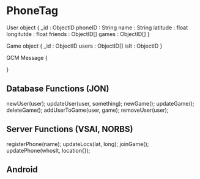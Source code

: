PhoneTag
========

User object 
{
	_id : ObjectID
	phoneID : String
	name : String
	latitude : float
	longitutde : float
	friends : ObjectID[]
	games : ObjectID[]
}

Game object
{
	_id : ObjectID
	users : ObjectID[]
	isIt : ObjectID
}

GCM Message
{

}

Database Functions (JON)
-----
newUser(user);
updateUser(user, something);
newGame();
updateGame();
deleteGame();
addUserToGame(user, game);
removeUser(user);


Server Functions (VSAI, NORBS)
-----
registerPhone(name);
updateLocs(lat, long);
joinGame();
updatePhone(whosIt, location{});


Android
-----

